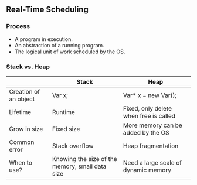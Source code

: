 ## Real-Time Scheduling

### Process
  - A program in execution.
  - An abstraction of a running program.
  - The logical unit of work scheduled by the OS.

### Stack vs. Heap
|                     |Stack    |Heap|
|-----|---------|----|
|Creation of an object| Var x; | Var* x = new Var();|
|Lifetime | Runtime | Fixed, only delete when free is called|
|Grow in size | Fixed size | More memory can be added by the OS|
|Common error| Stack overflow | Heap fragmentation|
|When to use?| Knowing the size of the memory, small data size | Need a large scale of dynamic memory|
